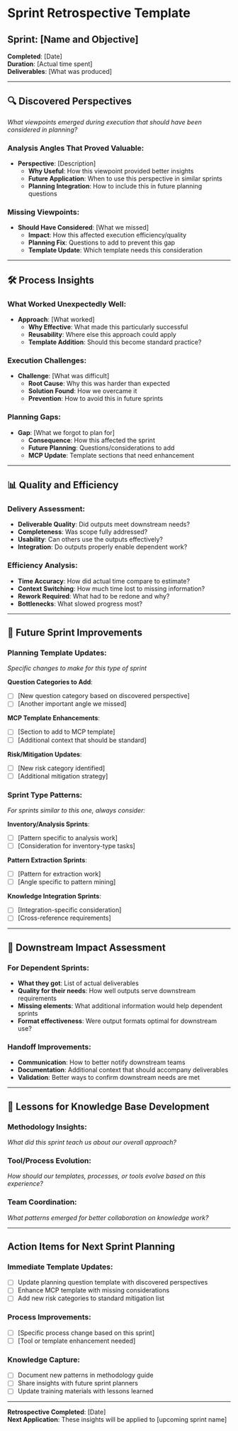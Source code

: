 # Sprint Retrospective Template

## Sprint: [Name and Objective]
**Completed**: [Date]  
**Duration**: [Actual time spent]  
**Deliverables**: [What was produced]

---

## 🔍 Discovered Perspectives
*What viewpoints emerged during execution that should have been considered in planning?*

### Analysis Angles That Proved Valuable:
- **Perspective**: [Description]
  - **Why Useful**: How this viewpoint provided better insights
  - **Future Application**: When to use this perspective in similar sprints
  - **Planning Integration**: How to include this in future planning questions

### Missing Viewpoints:
- **Should Have Considered**: [What we missed]
  - **Impact**: How this affected execution efficiency/quality
  - **Planning Fix**: Questions to add to prevent this gap
  - **Template Update**: Which template needs this consideration

---

## 🛠️ Process Insights

### What Worked Unexpectedly Well:
- **Approach**: [What worked]
  - **Why Effective**: What made this particularly successful
  - **Reusability**: Where else this approach could apply
  - **Template Addition**: Should this become standard practice?

### Execution Challenges:
- **Challenge**: [What was difficult]
  - **Root Cause**: Why this was harder than expected
  - **Solution Found**: How we overcame it
  - **Prevention**: How to avoid this in future sprints

### Planning Gaps:
- **Gap**: [What we forgot to plan for]
  - **Consequence**: How this affected the sprint
  - **Future Planning**: Questions/considerations to add
  - **MCP Update**: Template sections that need enhancement

---

## 📊 Quality and Efficiency

### Delivery Assessment:
- **Deliverable Quality**: Did outputs meet downstream needs?
- **Completeness**: Was scope fully addressed?  
- **Usability**: Can others use the outputs effectively?
- **Integration**: Do outputs properly enable dependent work?

### Efficiency Analysis:
- **Time Accuracy**: How did actual time compare to estimate?
- **Context Switching**: How much time lost to missing information?
- **Rework Required**: What had to be redone and why?
- **Bottlenecks**: What slowed progress most?

---

## 🎯 Future Sprint Improvements

### Planning Template Updates:
*Specific changes to make for this type of sprint*

**Question Categories to Add**:
- [ ] [New question category based on discovered perspective]
- [ ] [Another important angle we missed]

**MCP Template Enhancements**:
- [ ] [Section to add to MCP template]
- [ ] [Additional context that should be standard]

**Risk/Mitigation Updates**:
- [ ] [New risk category identified]
- [ ] [Additional mitigation strategy]

### Sprint Type Patterns:
*For sprints similar to this one, always consider:*

**Inventory/Analysis Sprints**:
- [ ] [Pattern specific to analysis work]
- [ ] [Consideration for inventory-type tasks]

**Pattern Extraction Sprints**:
- [ ] [Pattern for extraction work]
- [ ] [Angle specific to pattern mining]

**Knowledge Integration Sprints**:
- [ ] [Integration-specific consideration]
- [ ] [Cross-reference requirements]

---

## 🔗 Downstream Impact Assessment

### For Dependent Sprints:
- **What they got**: List of actual deliverables
- **Quality for their needs**: How well outputs serve downstream requirements
- **Missing elements**: What additional information would help dependent sprints
- **Format effectiveness**: Were output formats optimal for downstream use?

### Handoff Improvements:
- **Communication**: How to better notify downstream teams
- **Documentation**: Additional context that should accompany deliverables
- **Validation**: Better ways to confirm downstream needs are met

---

## 📝 Lessons for Knowledge Base Development

### Methodology Insights:
*What did this sprint teach us about our overall approach?*

### Tool/Process Evolution:
*How should our templates, processes, or tools evolve based on this experience?*

### Team Coordination:
*What patterns emerged for better collaboration on knowledge work?*

---

## Action Items for Next Sprint Planning

### Immediate Template Updates:
- [ ] Update planning question template with discovered perspectives
- [ ] Enhance MCP template with missing considerations  
- [ ] Add new risk categories to standard mitigation list

### Process Improvements:
- [ ] [Specific process change based on this sprint]
- [ ] [Tool or template enhancement needed]

### Knowledge Capture:
- [ ] Document new patterns in methodology guide
- [ ] Share insights with future sprint planners
- [ ] Update training materials with lessons learned

---

**Retrospective Completed**: [Date]  
**Next Application**: These insights will be applied to [upcoming sprint name]
